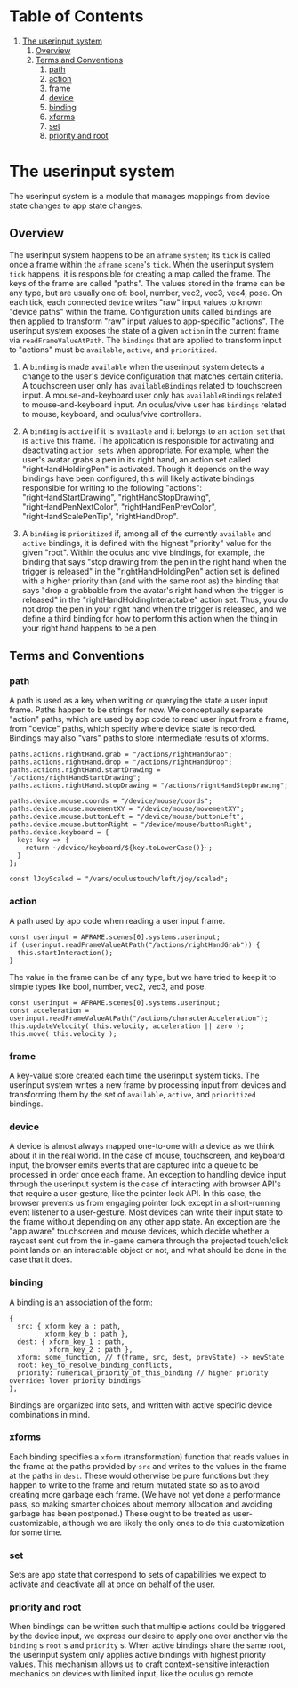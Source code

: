 
# Table of Contents

1.  [The userinput system](#org6030eab)
    1.  [Overview](#org2da9acd)
    2.  [Terms and Conventions](#org4721ce9)
        1.  [path](#orgd62cc68)
        2.  [action](#orgb8066a6)
        3.  [frame](#org15eafde)
        4.  [device](#orgea2f123)
        5.  [binding](#org47c9c20)
        6.  [xforms](#org876e7b0)
        7.  [set](#orgbe4669b)
        8.  [priority and root](#orgdd3c0c5)


<a id="org6030eab"></a>

# The userinput system

The userinput system is a module that manages mappings from device state changes to app state changes. 


<a id="org2da9acd"></a>

## Overview

The userinput system happens to be an `aframe` `system`; its `tick` is called once a frame within the `aframe` `scene`'s `tick`. When the userinput system `tick` happens, it is responsible for creating a map called the frame. The keys of the frame are called "paths". The values stored in the frame can be any type, but are usually one of: bool, number, vec2, vec3, vec4, pose. On each tick, each connected `device` writes "raw" input values to known "device paths" within the frame. Configuration units called `bindings` are then applied to transform "raw" input values to app-specific "actions". The userinput system exposes the state of a given `action` in the current frame via `readFrameValueAtPath`. The `bindings` that are applied to transform input to "actions" must be `available`, `active`, and `prioritized`.

1.  A `binding` is made `available` when the userinput system detects a change to the user's device configuration that matches certain criteria. A touchscreen user only has `availableBindings` related to touchscreen input. A mouse-and-keyboard user only has `availableBindings` related to mouse-and-keyboard input. An oculus/vive user has `bindings` related to mouse, keyboard, and oculus/vive controllers.

2.  A `binding` is `active` if it is `available` and it belongs to an `action set` that is `active` this frame. The application is responsible for activating and deactivating `action sets` when appropriate. For example, when the user's avatar grabs a pen in its right hand, an action set called "rightHandHoldingPen" is activated. Though it depends on the way bindings have been configured, this will likely activate bindings responsible for writing to the following "actions": "rightHandStartDrawing", "rightHandStopDrawing", "rightHandPenNextColor", "rightHandPenPrevColor", "rightHandScalePenTip", "rightHandDrop".

3.  A `binding` is `prioritized` if, among all of the currently `available` and `active` bindings, it is defined with the highest "priority" value for the given "root". Within the oculus and vive bindings, for example, the binding that says "stop drawing from the pen in the right hand when the trigger is released" in the "rightHandHoldingPen" action set is defined with a higher priority than (and with the same root as) the binding that says "drop a grabbable from the avatar's right hand when the trigger is released" in the "rightHandHoldingInteractable" action set. Thus, you do not drop the pen in your right hand when the trigger is released, and we define a third binding for how to perform this action when the thing in your right hand happens to be a pen.


<a id="org4721ce9"></a>

## Terms and Conventions


<a id="orgd62cc68"></a>

### path

A path is used as a key when writing or querying the state a user input frame. Paths happen to be strings for now. We conceptually separate "action" paths, which are used by app code to read user input from a frame, from "device" paths, which specify where device state is recorded. Bindings may also "vars" paths to store intermediate results of xforms.

    paths.actions.rightHand.grab = "/actions/rightHandGrab";
    paths.actions.rightHand.drop = "/actions/rightHandDrop";
    paths.actions.rightHand.startDrawing = "/actions/rightHandStartDrawing";
    paths.actions.rightHand.stopDrawing = "/actions/rightHandStopDrawing";

    paths.device.mouse.coords = "/device/mouse/coords";
    paths.device.mouse.movementXY = "/device/mouse/movementXY";
    paths.device.mouse.buttonLeft = "/device/mouse/buttonLeft";
    paths.device.mouse.buttonRight = "/device/mouse/buttonRight";
    paths.device.keyboard = {
      key: key => {
        return ~/device/keyboard/${key.toLowerCase()}~;
      }
    };

    const lJoyScaled = "/vars/oculustouch/left/joy/scaled";


<a id="orgb8066a6"></a>

### action

A path used by app code when reading a user input frame.

    const userinput = AFRAME.scenes[0].systems.userinput;
    if (userinput.readFrameValueAtPath("/actions/rightHandGrab")) {
      this.startInteraction();
    }

The value in the frame can be of any type, but we have tried to keep it to simple types like bool, number, vec2, vec3, and pose.

    const userinput = AFRAME.scenes[0].systems.userinput;
    const acceleration = userinput.readFrameValueAtPath("/actions/characterAcceleration");
    this.updateVelocity( this.velocity, acceleration || zero );
    this.move( this.velocity );


<a id="org15eafde"></a>

### frame

A key-value store created each time the userinput system ticks. The userinput system writes a new frame by processing input from devices and transforming them by the set of `available`, `active`, and `prioritized` bindings.


<a id="orgea2f123"></a>

### device

A device is almost always mapped one-to-one with a device as we think about it in the real world. In the case of mouse, touchscreen, and keyboard input, the browser emits events that are captured into a queue to be processed in order once each frame. An exception to handling device input through the userinput system is the case of interacting with browser API's that require a user-gesture, like the pointer lock API. In this case, the browser prevents us from engaging pointer lock except in a short-running event listener to a user-gesture.
Most devices can write their input state to the frame without depending on any other app state. An exception are the "app aware" touchscreen and mouse devices, which decide whether a raycast sent out from the in-game camera through the projected touch/click point lands on an interactable object or not, and what should be done in the case that it does.


<a id="org47c9c20"></a>

### binding

A binding is an association of the form:

    {
      src: { xform_key_a : path,
             xform_key_b : path },
      dest: { xform_key_1 : path,
              xform_key_2 : path },
      xform: some_function, // f(frame, src, dest, prevState) -> newState
      root: key_to_resolve_binding_conflicts,
      priority: numerical_priority_of_this_binding // higher priority overrides lower priority bindings
    },

Bindings are organized into sets, and written with active specific device combinations in mind.


<a id="org876e7b0"></a>

### xforms

Each binding specifies a `xform` (transformation) function that reads values in the frame at the paths provided by `src` and writes to the values in the frame at the paths in `dest`. These would otherwise be pure functions but they happen to write to the frame and return mutated state so as to avoid creating more garbage each frame. (We have not yet done a performance pass, so making smarter choices about memory allocation and avoiding garbage has been postponed.)
These ought to be treated as user-customizable, although we are likely the only ones to do this customization for some time.


<a id="orgbe4669b"></a>

### set

Sets are app state that correspond to sets of capabilities we expect to activate and deactivate all at once on behalf of the user.


<a id="orgdd3c0c5"></a>

### priority and root

When bindings can be written such that multiple actions could be triggered by the device input, we express our desire to apply one over another via the `binding` s `root` s and `priority` s. When active bindings share the same root, the userinput system only applies active bindings with highest priority values. This mechanism allows us to craft context-sensitive interaction mechanics on devices with limited input, like the oculus go remote.


